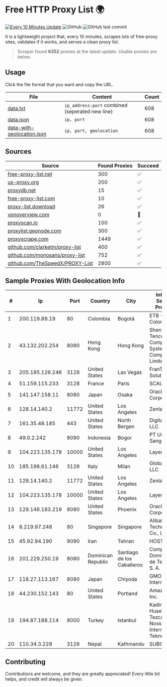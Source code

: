 
# Free HTTP Proxy List 🌍

[![Every 10 Minutes Update](https://github.com/mertguvencli/http-proxy-list/actions/workflows/main.yml/badge.svg?branch=main)](https://github.com/mertguvencli/http-proxy-list/actions/workflows/main.yml)
![GitHub](https://img.shields.io/github/license/mertguvencli/http-proxy-list)
![GitHub last commit](https://img.shields.io/github/last-commit/mertguvencli/http-proxy-list)

It is a lightweight project that, every 10 minutes, scrapes lots of free-proxy sites, validates if it works, and serves a clean proxy list.


> Scraper found **6352** proxies at the latest update. Usable proxies are below.

## Usage

Click the file format that you want and copy the URL.


|File|Content|Count|
|----|-------|-----|
|[data.txt](https://raw.githubusercontent.com/mertguvencli/http-proxy-list/main/proxy-list/data.txt)|`ip_address:port` combined (seperated new line)|608|
|[data.json](https://raw.githubusercontent.com/mertguvencli/http-proxy-list/main/proxy-list/data.json)|`ip, port`|608|
|[data-with-geolocation.json](https://raw.githubusercontent.com/mertguvencli/http-proxy-list/main/proxy-list/data-with-geolocation.json)|`ip, port, geolocation`|608|

## Sources

|Source|Found Proxies|Succeed|
|------|-------------|-------|
|[free-proxy-list.net](https://free-proxy-list.net)|300|✅|
|[us-proxy.org](https://www.us-proxy.org)|200|✅|
|[proxydb.net](http://proxydb.net)|15|✅|
|[free-proxy-list.com](https://free-proxy-list.com/?page=&port=&type%5B%5D=http&type%5B%5D=https&up_time=0&search=Search)|10|✅|
|[proxy-list.download](https://www.proxy-list.download/HTTP)|26|✅|
|[vpnoverview.com](https://vpnoverview.com/privacy/anonymous-browsing/free-proxy-servers)|0|🚫|
|[proxyscan.io](https://www.proxyscan.io)|100|✅|
|[proxylist.geonode.com](https://proxylist.geonode.com/api/proxy-list?limit=300&page=1&sort_by=lastChecked&sort_type=desc&protocols=http,https)|300|✅|
|[proxyscrape.com](https://api.proxyscrape.com/v2/?request=displayproxies&protocol=http&timeout=10000&country=all&ssl=all&anonymity=all)|1449|✅|
|[github.com/clarketm/proxy-list](https://raw.githubusercontent.com/clarketm/proxy-list/master/proxy-list-raw.txt)|400|✅|
|[github.com/monosans/proxy-list](https://raw.githubusercontent.com/monosans/proxy-list/main/proxies/http.txt)|752|✅|
|[github.com/TheSpeedX/PROXY-List](https://raw.githubusercontent.com/TheSpeedX/PROXY-List/master/http.txt)|2800|✅|


## Sample Proxies With Geolocation Info

|#|Ip|Port|Country|City|Internet Service Provider|
|-|--|----|-------|----|-------------------------|
|1|200.119.89.19|80|Colombia|Bogotá|ETB - Colombia|
|2|43.132.202.254|8080|Hong Kong|Hong Kong|Shenzhen Tencent Computer Systems Company Limited|
|3|205.185.126.246|3128|United States|Las Vegas|FranTech Solutions|
|4|51.159.115.233|3128|France|Paris|SCALEWAY|
|5|141.147.158.11|8080|Japan|Osaka|Oracle Corporation|
|6|128.14.140.2|11772|United States|Los Angeles|Zenlayer Inc|
|7|161.35.48.185|443|United States|North Bergen|DigitalOcean, LLC|
|8|49.0.2.242|8090|Indonesia|Bogor|PT Usaha Adi Sanggoro|
|9|104.223.135.178|10000|United States|Los Angeles|LayerHost|
|10|185.198.61.146|3128|Italy|Milan|Global Router LLC|
|11|128.14.140.2|11772|United States|Los Angeles|Zenlayer Inc|
|12|104.223.135.178|10000|United States|Los Angeles|LayerHost|
|13|129.146.183.219|8080|United States|Phoenix|Oracle Corporation|
|14|8.219.97.248|80|Singapore|Singapore|Alibaba (US) Technology Co., Ltd.|
|15|45.92.94.190|9090|Iran|Tehran|HOSTIRAN|
|16|201.229.250.19|8080|Dominican Republic|Santiago de los Caballeros|Compañía Dominicana de Teléfonos S. A.|
|17|118.27.113.167|8080|Japan|Chiyoda|GMO Internet, Inc.|
|18|44.230.152.143|80|United States|Portland|Amazon.com, Inc.|
|19|194.87.188.114|8000|Turkey|Istanbul|Kadir Huseyin Tezcan Nosspeed Internet Teknolojileri|
|20|110.34.3.229|3128|Nepal|Kathmandu|SUBISU C7|



## Contributing

Contributions are welcome, and they are greatly appreciated! Every
little bit helps, and credit will always be given.

